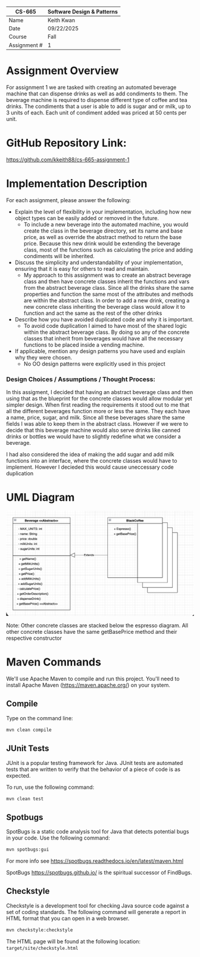 
| CS-665       | Software Design & Patterns |
|--------------|----------------------------|
| Name         | Keith Kwan                 |
| Date         | 09/22/2025                 |
| Course       | Fall                       |
| Assignment # | 1                          |

# Assignment Overview

For assignment 1 we are tasked with creating an automated beverage machine that can dispense drinks
as well as add condiments to them. The beverage machine is required to dispense different type of
coffee and tea drinks. The condiments that a user is able to add is sugar and or milk, up to 3 units
of each. Each unit of condiment added was priced at 50 cents per unit.

# GitHub Repository Link:
https://github.com/kkeith88/cs-665-assignment-1

# Implementation Description 


For each assignment, please answer the following:

- Explain the level of flexibility in your implementation, including how new object types can
be easily added or removed in the future.
    - To include a new beverage into the automated machine, you would create the class in the beverage
    directory, set its name and base price, as well as override the abstract method to return the base
    price. Because this new drink would be extending the beverage class, most of the functions such
    as calculating the price and adding condiments will be inherited.
- Discuss the simplicity and understandability of your implementation, ensuring that it is
easy for others to read and maintain.
    - My approach to this assignment was to create an abstract beverage class and then have concrete
    classes inherit the functions and vars from the abstract beverage class. Since all the drinks
    share the same properties and function the same most of the attributes and methods are within
    the abstract class. In order to add a new drink, creating a new concrete class inheriting the 
    beverage class would allow it to function and act the same as the rest of the other drinks
- Describe how you have avoided duplicated code and why it is important.
    - To avoid code duplication I aimed to have most of the shared logic within the abstract beverage
    class. By doing so any of the concrete classes that inherit from beverages would have all
    the necessary functions to be placed inside a vending machine. 
- If applicable, mention any design patterns you have used and explain why they were
chosen.
    - No OO design patterns were explicitly used in this project

### Design Choices / Assumptions / Thought Process:

In this assigment, I decided that having an abstract beverage class and then using that as the blueprint
for the concrete classes would allow modular yet simpler design. When first reading the requirements
it stood out to me that all the different beverages function more or less the same. They each have a name,
price, sugar, and milk. Since all these beverages share the same fields I was able to keep them in the 
abstract class. However if we were to decide that this beverage machine would also serve drinks like
canned drinks or bottles we would have to slightly redefine what we consider a beverage. 

I had also considered the idea of making the add sugar and add milk functions into an interface, where
the concrete classes would have to implement. However I decieded this would cause uneccessary code
duplication 

# UML Diagram
![Diagram of workflow](uml/UML1.png)

Note: Other concrete classes are stacked below the espresso diagram. All other concrete classes have the same getBasePrice method and their respective constructor

# Maven Commands

We'll use Apache Maven to compile and run this project. You'll need to install Apache Maven (https://maven.apache.org/) on your system. 

## Compile
Type on the command line: 

```bash
mvn clean compile
```



## JUnit Tests
JUnit is a popular testing framework for Java. JUnit tests are automated tests that are written to verify that the behavior of a piece of code is as expected.

To run, use the following command:
```bash
mvn clean test
```


## Spotbugs 

SpotBugs is a static code analysis tool for Java that detects potential bugs in your code.
Use the following command:

```bash
mvn spotbugs:gui 
```

For more info see 
https://spotbugs.readthedocs.io/en/latest/maven.html

SpotBugs https://spotbugs.github.io/ is the spiritual successor of FindBugs.


## Checkstyle 

Checkstyle is a development tool for checking Java source code against a set of coding standards.
The following command will generate a report in HTML format that you can open in a web browser. 

```bash
mvn checkstyle:checkstyle
```

The HTML page will be found at the following location:
`target/site/checkstyle.html`




